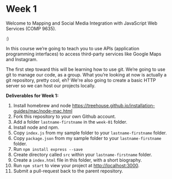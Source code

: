 Week 1
======

Welcome to Mapping and Social Media Integration with JavaScript Web Services (COMP 9635).

:)

In this course we’re going to teach you to use APIs (application programming
interfaces) to access third-party services like Google Maps and Instagram.

The first step toward this will be learning how to use git. We’re going to use
git to manage our code, as a group. What you’re looking at now is actually a
git repository, pretty cool, eh? We're also going to create a basic HTTP
server so we can host our projects locally.

**Deliverables for Week 1:**  

01. Install homebrew and node https://treehouse.github.io/installation-guides/mac/node-mac.html
02. Fork this repository to your own Github account.
03. Add a folder `lastname-firstname` in the `week-01` folder.
04. Install node and npm.
05. Copy `index.js` from my sample folder to your `lastname-firstname` folder.
06. Copy `package.json` from my sample folder to your `lastname-firstname` folder.
07. Run `npm install express --save`
08. Create directory called `src` within your `lastname-firstname` folder.
09. Create a `index.html` file in this folder, with a short biography.
10. Run `npm start` to view your project at <http://localhost:3000>.
11. Submit a pull-request back to the parent repository.



